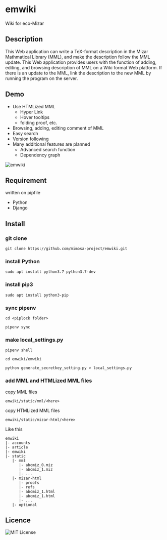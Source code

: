 emwiki
====

Wiki for eco-Mizar

## Description
This Web application can write a TeX-format description in the Mizar Mathmatical Library (MML), and make the description follow the MML update. This Web application provides users with the function of adding, editing, and browsing description of MML on a Wiki format Web platform. If there is an update to the MML, link the description to the new MML by running the program on the server.

## Demo
+ Use HTMLized MML
  + Hyper Link
  + Hover tooltips
  + folding proof, etc.
+ Browsing, adding, editing comment of MML
+ Easy search
+ Version following
+ Many additional features are planned
  + Advanced search function
  + Dependency graph
  
  
![emwiki](https://user-images.githubusercontent.com/49423101/75423437-0c960400-5982-11ea-86e5-382c462a6fc7.png)

## Requirement
written on pipfile
+ Python
+ Django

## Install
### git clone
```
git clone https://github.com/mimosa-project/emwiki.git
```

### install Python
```
sudo apt install python3.7 python3.7-dev
```
### install pip3
```
sudo apt install python3-pip
```

### sync pipenv
```
cd <piplock folder>
```
```
pipenv sync
```

### make local_settings.py
```
pipenv shell
```
```
cd emwiki/emwiki
```
```
python generate_secretkey_setting.py > local_settings.py
```

### add MML and HTMLized MML files
copy MML files
```
emwiki/static/mml/<here>
```

copy HTMLized MML files
```
emwiki/static/mizar-html/<here>
```

Like this

    emwiki
    |- accounts
    |- article
    |- emwiki
    |- static
       |- mml
          |- abcmiz_0.miz
          |- abcmiz_1.miz
          |- ...
       |- mizar-html
          |- proofs
          |- refs
          |- abcmiz_1.html
          |- abcmiz_1.html
          |- ...
       |- optional


## Licence

![MIT License](https://github.com/mimosa-project/emwiki/blob/master/LICENSE)

